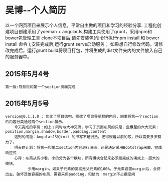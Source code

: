# 吴博--个人简历
  以一个网页项目来展示个人信息，平常自主做的项目和学习的经验分享.
  工程化创建项目创建采用了yoeman + angularJs,构建工具使用了grunt，采用npm和bower包管理工具
  clone本项目后,请先安装包(命令行执行npm install 和 bower install 命令 ),安装完成后,运行grunt serve启动服务；
  如果想自行修改代码，请修改完成后，运行grunt build将项目打包，并将生成的dist文件夹内的文件放入自己的服务器中。

## 2015年5月4号
    第一版:导航栏和第一个section页面完成
## 2015年5月5号
    version@0.1.1.0 : 优化了项目结构，修改了项目导航栏的内容，同事将第一个section 的内容分类通过两个section展示。
        今天完成的事情：如上；同时与大神交流，学习了页面布局的只是，盒模型的六大元素：position,margin,shadow,border,padding,content
        遇到的问题：AngularJS的init 的书写不是很熟，还得照着以前的写，所以需要多多努力了。
        明天的计划：将第一和第二section内容进行渲染，还是决定采用Bootstrap来做，完成响应式
        心得：布局从网小看，小的分为各个模块，所有模块合起来必须能完成的凑成上一层大的模块。
              少用margin，如果子元素的宽高是父元素的100%，子元素设置margin后，会挤出去，破坏其他容器的布局，需要采用padding，归结为：margin不占据空间
